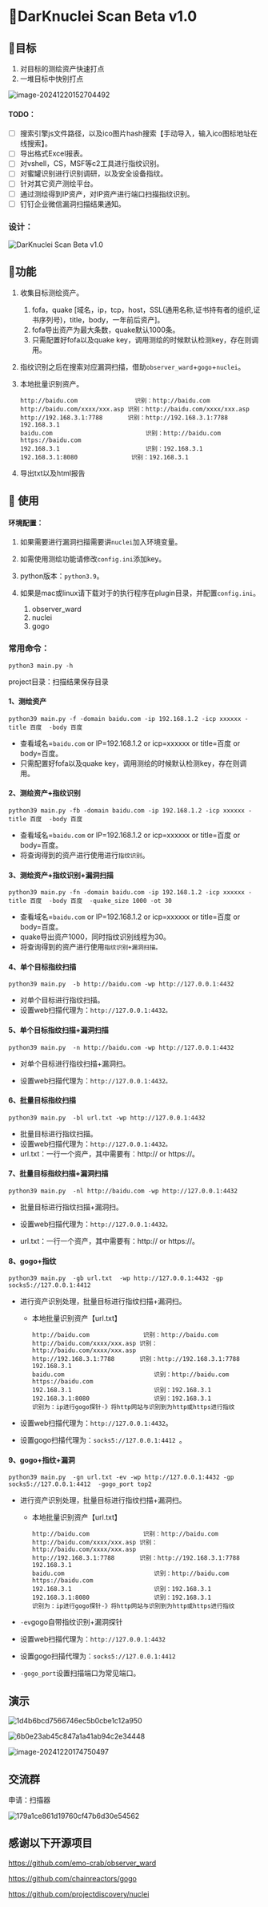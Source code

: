 #  🚀DarKnuclei Scan Beta v1.0

## 🔺目标

1. 对目标的测绘资产快速打点
2. 一堆目标中快别打点

![image-20241220152704492](./assets/image-20241220152704492.png)

#### TODO：

- [ ] 搜索引擎js文件路径，以及ico图片hash搜索【手动导入，输入ico图标地址在线搜索】。
- [ ] 导出格式Excel报表。
- [ ] 对vshell，CS，MSF等c2工具进行指纹识别。
- [ ] 对蜜罐识别进行识别调研，以及安全设备指纹。
- [ ] 针对其它资产测绘平台。
- [ ] 通过测绘得到IP资产，对IP资产进行端口扫描指纹识别。
- [ ] 钉钉企业微信漏洞扫描结果通知。

### 设计：

![DarKnuclei Scan Beta v1.0](./assets/DarKnuclei_Scan_Beta_v1.0.png)





## 🔰功能

1. 收集目标测绘资产。

   1. fofa，quake [域名，ip，tcp，host，SSL(通用名称,证书持有者的组织,证书序列号)，title，body，一年前后资产]。
   2. fofa导出资产为最大条数，quake默认1000条。
   3. 只需配置好fofa以及quake key，调用测绘的时候默认检测key，存在则调用。

2. 指纹识别之后在搜索对应漏洞扫描，借助`observer_ward`+`gogo`+`nuclei`。
3. 本地批量识别资产。

   ```
   http://baidu.com  			   识别：http://baidu.com
   http://baidu.com/xxxx/xxx.asp 识别：http://baidu.com/xxxx/xxx.asp
   http://192.168.3.1:7788       识别：http://192.168.3.1:7788  192.168.3.1
   baidu.com					      识别：http://baidu.com  https://baidu.com
   192.168.3.1					      识别：192.168.3.1	
   192.168.3.1:8080			      识别：192.168.3.1
   ```

4. 导出txt以及html报告



## 📢 使用

#### 环境配置：

1. 如果需要进行漏洞扫描需要讲`nuclei`加入环境变量。
2. 如需使用测绘功能请修改`config.ini`添加key。
3. python版本：`python3.9`。
4. 如果是mac或linux请下载对于的执行程序在plugin目录，并配置`config.ini`。

   1. observer_ward
   2. nuclei
   3. gogo

   



### 常用命令：

`python3 main.py -h`

project目录：扫描结果保存目录

#### 1、测绘资产

```shell
python39 main.py -f -domain baidu.com -ip 192.168.1.2 -icp xxxxxx -title 百度  -body 百度
```

- 查看域名=`baidu.com`  or  IP=192.168.1.2 or icp=xxxxxx or  title=百度 or  body=百度。
- 只需配置好fofa以及quake key，调用测绘的时候默认检测key，存在则调用。

#### 2、测绘资产+指纹识别

```shell
python39 main.py -fb -domain baidu.com -ip 192.168.1.2 -icp xxxxxx -title 百度  -body 百度
```

- 查看域名=`baidu.com`  or  IP=192.168.1.2 or icp=xxxxxx or  title=百度 or  body=百度。
- 将查询得到的资产进行使用进行`指纹识别`。

#### 3、测绘资产+指纹识别+漏洞扫描

```shell
python39 main.py -fn -domain baidu.com -ip 192.168.1.2 -icp xxxxxx -title 百度  -body 百度  -quake_size 1000 -ot 30
```

- 查看域名=`baidu.com`  or  IP=192.168.1.2 or icp=xxxxxx or  title=百度 or  body=百度。
- quake导出资产1000，同时指纹识别线程为30。
- 将查询得到的资产进行使用`指纹识别+漏洞扫描。`

#### 4、单个目标指纹扫描

```shell
python39 main.py  -b http://baidu.com -wp http://127.0.0.1:4432
```

- 对单个目标进行指纹扫描。
- 设置web扫描代理为：`http://127.0.0.1:4432。`

#### 5、单个目标指纹扫描+漏洞扫描

```shell
python39 main.py  -n http://baidu.com -wp http://127.0.0.1:4432
```

- 对单个目标进行指纹扫描+漏洞扫。

- 设置web扫描代理为：`http://127.0.0.1:4432。`


#### 6、批量目标指纹扫描

```shell
python39 main.py  -bl url.txt -wp http://127.0.0.1:4432
```

- 批量目标进行指纹扫描。
- 设置web扫描代理为：`http://127.0.0.1:4432。`
- url.txt：一行一个资产，其中需要有：http:// or https://。

#### 7、批量目标指纹扫描+漏洞扫描

```shell
python39 main.py  -nl http://baidu.com -wp http://127.0.0.1:4432
```

- 批量目标进行指纹扫描+漏洞扫。

- 设置web扫描代理为：`http://127.0.0.1:4432。`

- url.txt：一行一个资产，其中需要有：http:// or https://。

#### 8、gogo+指纹

```shell
python39 main.py  -gb url.txt  -wp http://127.0.0.1:4432 -gp socks5://127.0.0.1:4412 
```

- 进行资产识别处理，批量目标进行指纹扫描+漏洞扫。

  - 本地批量识别资产【url.txt】

    ```
    http://baidu.com  			   识别：http://baidu.com
    http://baidu.com/xxxx/xxx.asp 识别：http://baidu.com/xxxx/xxx.asp
    http://192.168.3.1:7788       识别：http://192.168.3.1:7788  192.168.3.1
    baidu.com					      识别：http://baidu.com  https://baidu.com
    192.168.3.1					      识别：192.168.3.1	
    192.168.3.1:8080			      识别：192.168.3.1
    识别为：ip进行gogo探针-》将http网站与识别到为http或https进行指纹
    ```

- 设置web扫描代理为：`http://127.0.0.1:4432`。

- 设置gogo扫描代理为：`socks5://127.0.0.1:4412 `。

#### 9、gogo+指纹+漏洞

```shell
python39 main.py  -gn url.txt -ev -wp http://127.0.0.1:4432 -gp socks5://127.0.0.1:4412  -gogo_port top2
```

- 进行资产识别处理，批量目标进行指纹扫描+漏洞扫。

  - 本地批量识别资产【url.txt】

    ```
    http://baidu.com  			   识别：http://baidu.com
    http://baidu.com/xxxx/xxx.asp 识别：http://baidu.com/xxxx/xxx.asp
    http://192.168.3.1:7788       识别：http://192.168.3.1:7788  192.168.3.1
    baidu.com					      识别：http://baidu.com  https://baidu.com
    192.168.3.1					      识别：192.168.3.1	
    192.168.3.1:8080			      识别：192.168.3.1
    识别为：ip进行gogo探针-》将http网站与识别到为http或https进行指纹
    ```

- `-ev`gogo自带指纹识别+漏洞探针

- 设置web扫描代理为：`http://127.0.0.1:4432`

- 设置gogo扫描代理为：`socks5://127.0.0.1:4412 `

- `-gogo_port`设置扫描端口为常见端口。



## 演示

![1d4b6bcd7566746ec5b0cbe1c12a950](./assets/1d4b6bcd7566746ec5b0cbe1c12a950.png)

![6b0e23ab45c847a1a41ab94c2e34448](./assets/6b0e23ab45c847a1a41ab94c2e34448.png)

![image-20241220174750497](./assets/image-20241220174750497.png)

## 交流群

申请：扫描器

![179a1ce861d19760cf47b6d30e54562](./assets/179a1ce861d19760cf47b6d30e54562.jpg)

## 感谢以下开源项目
https://github.com/emo-crab/observer_ward

https://github.com/chainreactors/gogo

https://github.com/projectdiscovery/nuclei
